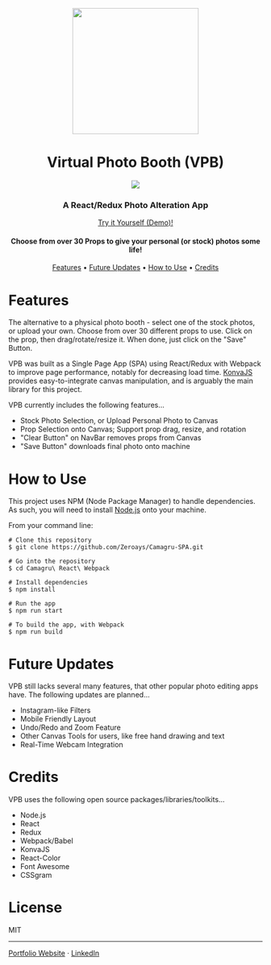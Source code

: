 <p align="center">
  <img height="250" src="https://github.com/Zeroays/Camagru-SPA/blob/master/src/assets/icons/camera_logo.png" />
  <h1 align="center"> Virtual Photo Booth (VPB) </h1>
</p>

<p align="center">
	<img src="https://github.com/Zeroays/Camagru-SPA/blob/master/vpb-demo.gif" />
</p>

<p align="center">
  <h3 align="center">A React/Redux Photo Alteration App</h3>
  <p align="center">
	  <a href="https://virtual-photo-booth.netlify.app/">Try it Yourself (Demo)!</a>
  </p>
  <h4 align="center">Choose from over 30 Props to give your personal (or stock) photos some life!</h4>
</p>

<p align="center">
  <a href="#features">Features</a> • <a href="#future-updates">Future Updates</a> • <a href="#how-to-use">How to Use</a> • <a href="#credits">Credits</a>
</p>

# Features

The alternative to a physical photo booth - select one of the stock photos, or upload your own.  Choose from over 30 different props to use.  Click on the prop, then drag/rotate/resize it.  When done, just click on the "Save" Button.

VPB was built as a Single Page App (SPA) using React/Redux with Webpack to improve page performance, notably for decreasing load time. [KonvaJS](https://konvajs.org/) provides easy-to-integrate canvas manipulation, and is arguably the main library for this project.

VPB currently includes the following features...

* Stock Photo Selection, or Upload Personal Photo to Canvas
* Prop Selection onto Canvas; Support prop drag, resize, and rotation
* "Clear Button" on NavBar removes props from Canvas
* "Save Button" downloads final photo onto machine


# How to Use

This project uses NPM (Node Package Manager) to handle dependencies.  As such, you will need to install [Node.js](https://nodejs.org/en/) onto your machine.

From your command line:

```
# Clone this repository
$ git clone https://github.com/Zeroays/Camagru-SPA.git

# Go into the repository
$ cd Camagru\ React\ Webpack

# Install dependencies
$ npm install

# Run the app
$ npm run start

# To build the app, with Webpack
$ npm run build
```


# Future Updates

VPB still lacks several many features, that other popular photo editing apps have.  The following updates are planned...

* Instagram-like Filters
* Mobile Friendly Layout
* Undo/Redo and Zoom Feature
* Other Canvas Tools for users, like free hand drawing and text
* Real-Time Webcam Integration 




# Credits

VPB uses the following open source packages/libraries/toolkits...

* Node.js
* React
* Redux
* Webpack/Babel
* KonvaJS
* React-Color
* Font Awesome
* CSSgram


# License

MIT

___

[Portfolio Website](https://vasurabaib.dev)  ·  [LinkedIn](https://www.linkedin.com/in/vasu-jimmy-rabaib-268b92ab/)





